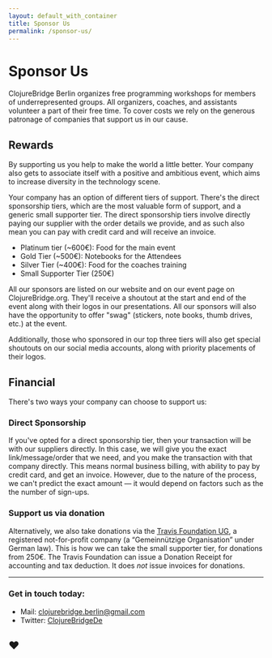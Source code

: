 ```yaml
---
layout: default_with_container
title: Sponsor Us
permalink: /sponsor-us/
---
```


# Sponsor Us

ClojureBridge Berlin organizes free programming workshops for members of
underrepresented groups. All organizers, coaches, and assistants volunteer a
part of their free time. To cover costs we rely on the generous patronage of
companies that support us in our cause.

## Rewards

By supporting us you help to make the world a little better. Your company also
gets to associate itself with a positive and ambitious event, which aims to
increase diversity in the technology scene.

Your company has an option of different tiers of support. There's the direct
sponsorship tiers, which are the most valuable form of support, and a generic
small supporter tier. The direct sponsorship tiers involve directly paying our
supplier with the order details we provide, and as such also mean you can pay
with credit card and will receive an invoice.

* Platinum tier (~600€): Food for the main event
* Gold Tier (~500€): Notebooks for the Attendees
* Silver Tier (~400€): Food for the coaches training
* Small Supporter Tier (250€)

All our sponsors are listed on our website and on our event page on
ClojureBridge.org. They'll receive a shoutout at the start and end of the event
along with their logos in our presentations. All our sponsors will also have
the opportunity to offer "swag" (stickers, note books, thumb drives, etc.) at
the event.

Additionally, those who sponsored in our top three tiers will also get special
shoutouts on our social media accounts, along with priority placements of their
logos.


## Financial

There's two ways your company can choose to support us:

### Direct Sponsorship

If you've opted for a direct sponsorship tier, then your transaction will be with
our suppliers directly. In this case, we will give you the exact
link/message/order that we need, and you make the transaction with that
company directly. This means normal business billing, with ability to pay by
credit card, and get an invoice. However, due to the nature of the process,
we can't predict the exact amount — it would depend on factors such as the
the number of sign-ups.

### Support us via donation

Alternatively, we also take donations via the
[Travis Foundation UG](http://foundation.travis-ci.org/), a registered
not-for-profit company (a “Gemeinnützige Organisation” under German law). This
is how we can take the small supporter tier, for donations from 250€. The Travis
Foundation can issue a Donation Receipt for accounting and tax deduction. It
does *not* issue invoices for donations.

---

### Get in touch today:

- Mail: <clojurebridge.berlin@gmail.com>
- Twitter: [ClojureBridgeDe](https://twitter.com/ClojureBridgeDe)

## ♥
